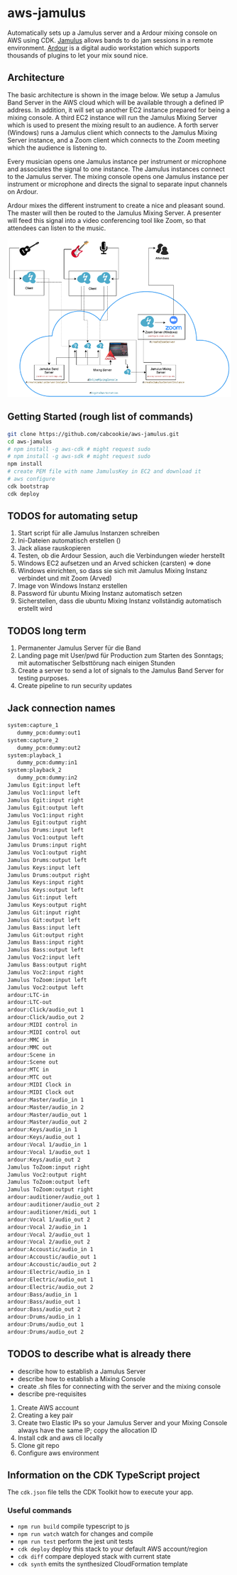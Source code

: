 # aws-jamulus

Automatically sets up a Jamulus server and a Ardour mixing console on AWS using CDK. [Jamulus](https://jamulus.io) allows bands to do jam sessions in a remote environment. [Ardour](http://ardour.org) is a digital audio workstation which supports thousands of plugins to let your mix sound nice.

## Architecture

The basic architecture is shown in the image below. We setup a Jamulus Band Server in the AWS cloud which will be available through a defined IP address. In addition, it will set up another EC2 instance prepared for being a mixing console. A third EC2 instance will run the Jamulus Mixing Server which is used to present the mixing result to an audience. A forth server (Windows) runs a Jamulus client which connects to the Jamulus Mixing Server instance, and a Zoom client which connects to the Zoom meeting which the audience is listening to.

Every musician opens one Jamulus instance per instrument or microphone and associates the signal to one instance. The Jamulus instances connect to the Jamulus server. The mixing console opens one Jamulus instance per instrument or microphone and directs the signal to separate input channels on Ardour.

Ardour mixes the different instrument to create a nice and pleasant sound. The master will then be routed to the Jamulus Mixing Server. A presenter will feed this signal into a video conferencing tool like Zoom, so that attendees can listen to the music.

![architecture](./diagrams/architecture.png)

## Getting Started (rough list of commands)

```bash
git clone https://github.com/cabcookie/aws-jamulus.git
cd aws-jamulus
# npm install -g aws-cdk # might request sudo
# npm install -g aws-sdk # might request sudo
npm install
# create PEM file with name JamulusKey in EC2 and download it
# aws configure
cdk bootstrap
cdk deploy
```

## TODOS for automating setup

1. Start script für alle Jamulus Instanzen schreiben
1. Ini-Dateien automatisch erstellen ()
1. Jack aliase rauskopieren
1. Testen, ob die Ardour Session, auch die Verbindungen wieder herstellt
1. Windows EC2 aufsetzen und an Arved schicken (carsten) => done
1. Windows einrichten, so dass sie sich mit Jamulus Mixing Instanz verbindet und mit Zoom (Arved)
1. Image von Windows Instanz erstellen
1. Password für ubuntu Mixing Instanz automatisch setzen
1. Sicherstellen, dass die ubuntu Mixing Instanz vollständig automatisch erstellt wird

## TODOS long term

1. Permanenter Jamulus Server für die Band
1. Landing page mit User/pwd für Production zum Starten des Sonntags; mit automatischer Selbsttörung nach einigen Stunden
1. Create a server to send a lot of signals to the Jamulus Band Server for testing purposes.
1. Create pipeline to run security updates

## Jack connection names

```bash
system:capture_1
   dummy_pcm:dummy:out1
system:capture_2
   dummy_pcm:dummy:out2
system:playback_1
   dummy_pcm:dummy:in1
system:playback_2
   dummy_pcm:dummy:in2
Jamulus Egit:input left
Jamulus Voc1:input left
Jamulus Egit:input right
Jamulus Egit:output left
Jamulus Voc1:input right
Jamulus Egit:output right
Jamulus Drums:input left
Jamulus Voc1:output left
Jamulus Drums:input right
Jamulus Voc1:output right
Jamulus Drums:output left
Jamulus Keys:input left
Jamulus Drums:output right
Jamulus Keys:input right
Jamulus Keys:output left
Jamulus Git:input left
Jamulus Keys:output right
Jamulus Git:input right
Jamulus Git:output left
Jamulus Bass:input left
Jamulus Git:output right
Jamulus Bass:input right
Jamulus Bass:output left
Jamulus Voc2:input left
Jamulus Bass:output right
Jamulus Voc2:input right
Jamulus ToZoom:input left
Jamulus Voc2:output left
ardour:LTC-in
ardour:LTC-out
ardour:Click/audio_out 1
ardour:Click/audio_out 2
ardour:MIDI control in
ardour:MIDI control out
ardour:MMC in
ardour:MMC out
ardour:Scene in
ardour:Scene out
ardour:MTC in
ardour:MTC out
ardour:MIDI Clock in
ardour:MIDI Clock out
ardour:Master/audio_in 1
ardour:Master/audio_in 2
ardour:Master/audio_out 1
ardour:Master/audio_out 2
ardour:Keys/audio_in 1
ardour:Keys/audio_out 1
ardour:Vocal 1/audio_in 1
ardour:Vocal 1/audio_out 1
ardour:Keys/audio_out 2
Jamulus ToZoom:input right
Jamulus Voc2:output right
Jamulus ToZoom:output left
Jamulus ToZoom:output right
ardour:auditioner/audio_out 1
ardour:auditioner/audio_out 2
ardour:auditioner/midi_out 1
ardour:Vocal 1/audio_out 2
ardour:Vocal 2/audio_in 1
ardour:Vocal 2/audio_out 1
ardour:Vocal 2/audio_out 2
ardour:Accoustic/audio_in 1
ardour:Accoustic/audio_out 1
ardour:Accoustic/audio_out 2
ardour:Electric/audio_in 1
ardour:Electric/audio_out 1
ardour:Electric/audio_out 2
ardour:Bass/audio_in 1
ardour:Bass/audio_out 1
ardour:Bass/audio_out 2
ardour:Drums/audio_in 1
ardour:Drums/audio_out 1
ardour:Drums/audio_out 2
```

## TODOS to describe what is already there

- describe how to establish a Jamulus Server
- describe how to establish a Mixing Console
- create .sh files for connecting with the server and the mixing console
- describe pre-requisites
1. Create AWS account
1. Creating a key pair
1. Create two Elastic IPs so your Jamulus Server and your Mixing Console always have the same IP; copy the allocation ID
1. Install cdk and aws cli locally
1. Clone git repo
1. Configure aws environment

## Information on the CDK TypeScript project

The `cdk.json` file tells the CDK Toolkit how to execute your app.

### Useful commands

 * `npm run build`   compile typescript to js
 * `npm run watch`   watch for changes and compile
 * `npm run test`    perform the jest unit tests
 * `cdk deploy`      deploy this stack to your default AWS account/region
 * `cdk diff`        compare deployed stack with current state
 * `cdk synth`       emits the synthesized CloudFormation template
